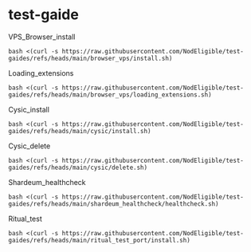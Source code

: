 # test-gaide

VPS_Browser_install
```
bash <(curl -s https://raw.githubusercontent.com/NodEligible/test-gaides/refs/heads/main/browser_vps/install.sh)
```
Loading_extensions
```
bash <(curl -s https://raw.githubusercontent.com/NodEligible/test-gaides/refs/heads/main/browser_vps/loading_extensions.sh)
```
Cysic_install
```
bash <(curl -s https://raw.githubusercontent.com/NodEligible/test-gaides/refs/heads/main/cysic/install.sh)
```
Cysic_delete
```
bash <(curl -s https://raw.githubusercontent.com/NodEligible/test-gaides/refs/heads/main/cysic/delete.sh)
```
Shardeum_healthcheck
```
bash <(curl -s https://raw.githubusercontent.com/NodEligible/test-gaides/refs/heads/main/shardeum_healthcheck/healthcheck.sh)
```
Ritual_test
```
bash <(curl -s https://raw.githubusercontent.com/NodEligible/test-gaides/refs/heads/main/ritual_test_port/install.sh)
```

